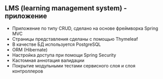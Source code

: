 ## LMS (learning management system) - приложение
- Приложение по типу CRUD, сделано на основе фреймворка Spring MVC
- Страницы представления сделаны с помощью Thymeleaf
- В качестве БД используется PostgreSQL
- ORM (Hibernate)
- Настройка доступа при помощи Spring Security
- Кастомная аннотация валидации 
- Покрытие модульными тестами сервисного слоя и слоя контроллеров
